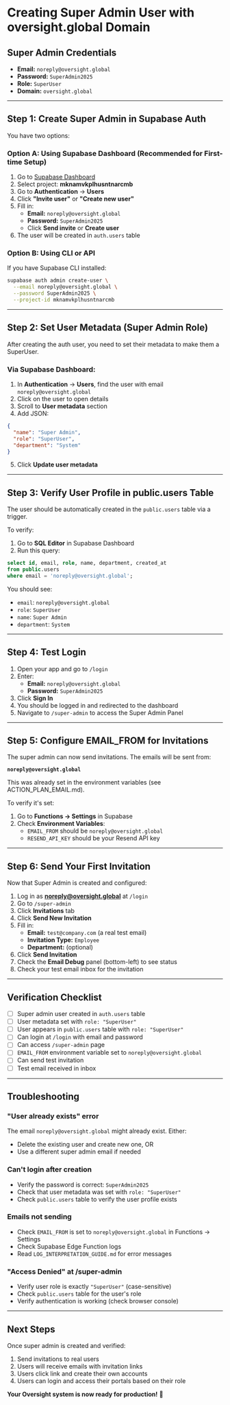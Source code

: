 # Creating Super Admin User with oversight.global Domain

## Super Admin Credentials

- **Email:** `noreply@oversight.global`
- **Password:** `SuperAdmin2025`
- **Role:** `SuperUser`
- **Domain:** `oversight.global`

---

## Step 1: Create Super Admin in Supabase Auth

You have two options:

### Option A: Using Supabase Dashboard (Recommended for First-time Setup)

1. Go to [Supabase Dashboard](https://app.supabase.com)
2. Select project: **mknamvkplhusntnarcmb**
3. Go to **Authentication** → **Users**
4. Click **"Invite user"** or **"Create new user"**
5. Fill in:
   - **Email:** `noreply@oversight.global`
   - **Password:** `SuperAdmin2025`
   - Click **Send invite** or **Create user**
6. The user will be created in `auth.users` table

### Option B: Using CLI or API

If you have Supabase CLI installed:

```bash
supabase auth admin create-user \
  --email noreply@oversight.global \
  --password SuperAdmin2025 \
  --project-id mknamvkplhusntnarcmb
```

---

## Step 2: Set User Metadata (Super Admin Role)

After creating the auth user, you need to set their metadata to make them a SuperUser.

### Via Supabase Dashboard:

1. In **Authentication** → **Users**, find the user with email `noreply@oversight.global`
2. Click on the user to open details
3. Scroll to **User metadata** section
4. Add JSON:
```json
{
  "name": "Super Admin",
  "role": "SuperUser",
  "department": "System"
}
```
5. Click **Update user metadata**

---

## Step 3: Verify User Profile in public.users Table

The user should be automatically created in the `public.users` table via a trigger.

To verify:

1. Go to **SQL Editor** in Supabase Dashboard
2. Run this query:
```sql
select id, email, role, name, department, created_at 
from public.users 
where email = 'noreply@oversight.global';
```

You should see:
- `email`: `noreply@oversight.global`
- `role`: `SuperUser`
- `name`: `Super Admin`
- `department`: `System`

---

## Step 4: Test Login

1. Open your app and go to `/login`
2. Enter:
   - **Email:** `noreply@oversight.global`
   - **Password:** `SuperAdmin2025`
3. Click **Sign In**
4. You should be logged in and redirected to the dashboard
5. Navigate to `/super-admin` to access the Super Admin Panel

---

## Step 5: Configure EMAIL_FROM for Invitations

The super admin can now send invitations. The emails will be sent from:

**`noreply@oversight.global`**

This was already set in the environment variables (see ACTION_PLAN_EMAIL.md).

To verify it's set:

1. Go to **Functions → Settings** in Supabase
2. Check **Environment Variables**:
   - `EMAIL_FROM` should be `noreply@oversight.global`
   - `RESEND_API_KEY` should be your Resend API key

---

## Step 6: Send Your First Invitation

Now that Super Admin is created and configured:

1. Log in as **noreply@oversight.global** at `/login`
2. Go to `/super-admin`
3. Click **Invitations** tab
4. Click **Send New Invitation**
5. Fill in:
   - **Email:** `test@company.com` (a real test email)
   - **Invitation Type:** `Employee`
   - **Department:** (optional)
6. Click **Send Invitation**
7. Check the **Email Debug** panel (bottom-left) to see status
8. Check your test email inbox for the invitation

---

## Verification Checklist

- [ ] Super admin user created in `auth.users` table
- [ ] User metadata set with `role: "SuperUser"`
- [ ] User appears in `public.users` table with `role: "SuperUser"`
- [ ] Can login at `/login` with email and password
- [ ] Can access `/super-admin` page
- [ ] `EMAIL_FROM` environment variable set to `noreply@oversight.global`
- [ ] Can send test invitation
- [ ] Test email received in inbox

---

## Troubleshooting

### "User already exists" error
The email `noreply@oversight.global` might already exist. Either:
- Delete the existing user and create new one, OR
- Use a different super admin email if needed

### Can't login after creation
- Verify the password is correct: `SuperAdmin2025`
- Check that user metadata was set with `role: "SuperUser"`
- Check `public.users` table to verify the user profile exists

### Emails not sending
- Check `EMAIL_FROM` is set to `noreply@oversight.global` in Functions → Settings
- Check Supabase Edge Function logs
- Read `LOG_INTERPRETATION_GUIDE.md` for error messages

### "Access Denied" at /super-admin
- Verify user role is exactly `"SuperUser"` (case-sensitive)
- Check `public.users` table for the user's role
- Verify authentication is working (check browser console)

---

## Next Steps

Once super admin is created and verified:

1. Send invitations to real users
2. Users will receive emails with invitation links
3. Users click link and create their own accounts
4. Users can login and access their portals based on their role

**Your Oversight system is now ready for production!** 🚀
